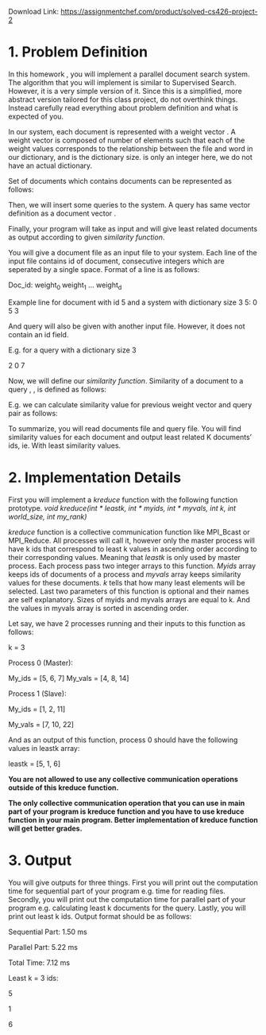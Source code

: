 Download Link: https://assignmentchef.com/product/solved-cs426-project-2
<br>
<h1>1.     Problem Definition</h1>

In this homework , you will implement a parallel document search system. The algorithm that you will implement is similar to Supervised Search. However, it is a very simple version of it. Since this is a simplified, more abstract version tailored for this class project, do not overthink things. Instead carefully read everything about problem definition and what is expected of you.

In our system, each document  is represented with a weight vector . A weight vector  is composed of  number of elements such that each of the weight values  corresponds to the relationship between the file  and word  in our dictionary, and  is the dictionary size.  is only an integer here, we do not have an actual dictionary.

Set of documents  which contains  documents can be represented as follows:




Then, we will insert some queries to the system. A query  has same vector definition as a document vector .




Finally, your program will take  as input and will give least  related documents as output according to given <em>similarity function</em>.

You will give a document file as an input file to your system. Each line of the input file contains id of document, consecutive  integers which are seperated by a single space. Format of a line is as follows:

Doc_id: weight<sub>0 </sub>weight<sub>1</sub> … weight<sub>d </sub>

Example line for document with id 5 and a system with dictionary size 3 5: 0 5 3

And query will also be given with another input file. However, it does not contain an id field.

E.g. for a query with a dictionary size 3

2 0 7




Now, we will define our <em>similarity function</em>. Similarity of a document  to a query ,  , is defined as follows:




E.g. we can calculate similarity value for previous weight vector and query pair as follows:




To summarize, you will read documents file and query file. You will find similarity values for each document and output least related K documents’ ids, ie. With least similarity values.

<h1>2.     Implementation Details</h1>

First you will implement a <em>kreduce</em> function with the following function prototype. <em>void kreduce(int * leastk, int * myids, int * myvals, int k, int world_size, int my_rank) </em>

<em>kreduce </em>function is a collective communication function like MPI_Bcast or MPI_Reduce. All processes will call it, however only the master process will have k ids that correspond to least k values in ascending order according to their corresponding values. Meaning that <em>leastk </em>is only used by master process. Each process pass two integer arrays to this function. <em>Myids </em>array keeps ids of documents of a process and <em>myvals </em>array keeps similarity values for these documents. <em>k </em>tells that how many least elements will be selected. Last two parameters of this function is optional and their names are self explanatory.  Sizes of myids and myvals arrays are equal to k. And the values in myvals array is sorted in ascending order.

Let say, we have 2 processes running and their inputs to this function as follows:

k = 3

Process 0 (Master):

My_ids = [5, 6, 7]  My_vals = [4, 8, 14]

Process 1 (Slave):

My_ids = [1, 2, 11]

My_vals = [7, 10, 22]

And as an output of this function, process 0 should have the following values in leastk array:

leastk = [5, 1, 6]

<strong>You are not allowed to use any collective communication operations outside of this kreduce function. </strong>

<strong>The only collective communication operation that you can use in main part of your program is kreduce function and you have to use kreduce function in your main program. Better implementation of kreduce function will get better grades. </strong>

<h1>3.     Output</h1>

You will give outputs for three things. First you will print out the computation time for sequential part of your program e.g. time for reading files. Secondly, you will print out the computation time for parallel part of your program e.g. calculating least k documents for the query. Lastly, you will print out least k ids. Output format should be as follows:

Sequential Part: 1.50 ms

Parallel Part: 5.22 ms

Total Time: 7.12 ms

Least k = 3 ids:

5

1

6